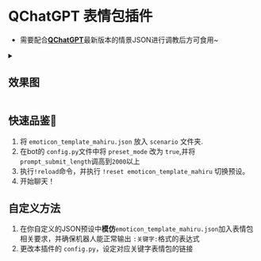# QChatGPT 表情包插件

- 需要配合[**QChatGPT**](https://github.com/RockChinQ/QChatGPT)最新版本的情景JSON进行调教后方可食用~

<details>

<summary>

## 效果图

</summary>

<img src="/preview.jpg" alt="Preview" width="300" height="250" />

</details>

## 快速品鉴🥰

1. 将 `emoticon_template_mahiru.json` 放入 `scenario` 文件夹.
2. 在bot的 `config.py`文件中将 `preset_mode` 改为 `true`,并将 `prompt_submit_length`调高到`2000`以上
3. 执行`!reload`命令，并执行 `!reset emoticon_template_mahiru` 切换预设。
4. 开始聊天！

## 自定义方法

1. 在你自定义的JSON预设中**模仿**`emoticon_template_mahiru.json`加入表情包相关要求，并确保机器人能正常输出 `:关键字:`格式的表达式
2. 更改本插件的 `config.py`，设定对应关键字表情包的链接
